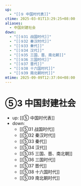 ```yaml
---
up:
  - "[[⑤ 中国时代表]]"
ctime: 2025-03-01T13:29:25+08:00
aliases:
  - 中国封建社会
down:
  - "[[⑤31 战国时代]]"
  - "[[⑤32 秦汉时代]]"
  - "[[⑤33 秦代]]"
  - "[[⑤34 汉代]]"
  - "[[⑤35 三国、晋、南北朝]]"
  - "[[⑤36 三国时代]]"
  - "[[⑤37 晋代]]"
  - "[[⑤38 十六国时代]]"
  - "[[⑤39 南北朝时代]]"
mtime: 2025-09-09T12:37:04+08:00
---
```


# ⑤3 中国封建社会

- up: [[⑤ 中国时代表]]
- down:	
	- [[⑤31 战国时代]]
	- [[⑤32 秦汉时代]]
	- [[⑤33 秦代]]
	- [[⑤34 汉代]]
	- [[⑤35 三国、晋、南北朝]]
	- [[⑤36 三国时代]]
	- [[⑤37 晋代]]
	- [[⑤38 十六国时代]]
	- [[⑤39 南北朝时代]]
	
